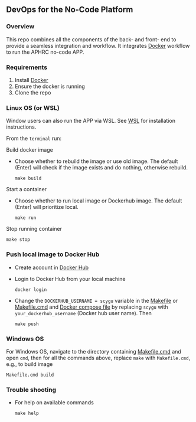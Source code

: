 ## DevOps for the No-Code Platform

### Overview

This repo combines all the components of the back- and front- end to provide a seamless integration and workflow. It integrates [Docker](https://www.docker.com/get-started/) workflow to run the APHRC no-code APP.

### Requirements

1. Install [Docker](https://www.docker.com/get-started/)
2. Ensure the docker is running
3. Clone the repo 


### Linux OS (or WSL)

Window users can also run the APP via WSL. See [WSL](https://github.com/CYGUBICKO/wsl-setup) for installation instructions.

From the `terminal` run:

Build docker image
- Choose whether to rebuild the image or use old image. The default (Enter) will check if the image exists and do nothing, otherwise rebuild. 

	```
	make build
	```


Start a container
- Choose whether to run local image or Dockerhub image. The default (Enter) will prioritize local. 

	```
	make run
	```


Stop running container

```
make stop
```

### Push local image to Docker Hub

- Create account in [Docker Hub](https://hub.docker.com/)
- Login to Docker Hub from your local machine 

	```
	docker login
	```

- Change the `DOCKERHUB_USERNAME = scygu` variable in the [Makefile](./Makefile) or [Makefile.cmd](./Makefile.cmd) and [Docker compose file](docker-compose.yml)  by replacing `scygu` with `your_dockerhub_username` (Docker hub user name). Then

	```
	make push
	```

### Windows OS

For Windows OS, navigate to the directory containing [Makefile.cmd](./Makefile.cmd) and open `cmd`, then for all the commands above, replace `make` with `Makefile.cmd`, e.g., to build image
	
```
Makefile.cmd build
```

### Trouble shooting

- For help on available commands
	
	```
	make help
	```
